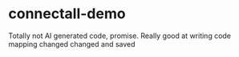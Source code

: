 # connectall-demo
Totally not AI generated code, promise.
Really good at writing code
mapping changed
changed and saved
